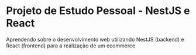 # Projeto de Estudo Pessoal - NestJS e React

Aprendendo sobre o desenvolvimento web utilizando NestJS (backend) e React (frontend) para a realização de um ecommerce



